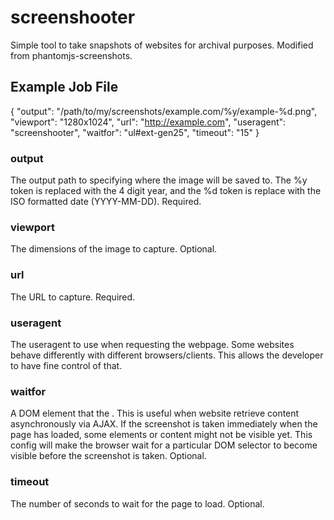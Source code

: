 # screenshooter
Simple tool to take snapshots of websites for archival purposes. Modified from phantomjs-screenshots.

## Example Job File

  {
     "output":    "/path/to/my/screenshots/example.com/%y/example-%d.png",
     "viewport":  "1280x1024",
     "url":       "http://example.com",
     "useragent": "screenshooter",
     "waitfor":   "ul#ext-gen25",
     "timeout":   "15"
  }

### output

The output path to specifying where the image will be saved to. The %y token
is replaced with the 4 digit year, and the %d token is replace with the ISO
formatted date (YYYY-MM-DD). Required.

### viewport

The dimensions of the image to capture. Optional.

### url

The URL to capture. Required.

### useragent

The useragent to use when requesting the webpage. Some websites behave
differently with different browsers/clients. This allows the developer
to have fine control of that.

### waitfor

A DOM element that the . This is useful when website retrieve content
asynchronously via AJAX. If the screenshot is taken immediately when
the page has loaded, some elements or content might not be visible yet.
This config will make the browser wait for a particular DOM selector
to become visible before the screenshot is taken. Optional.

### timeout

The number of seconds to wait for the page to load. Optional.
